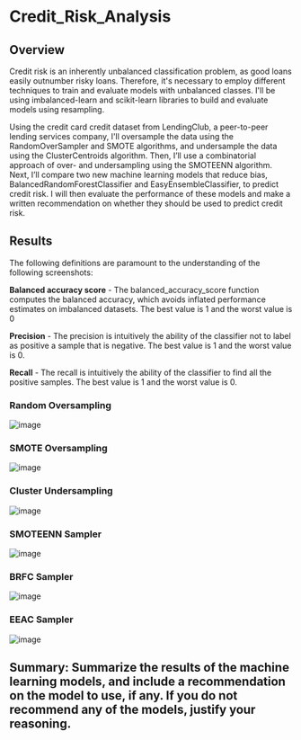 # Credit_Risk_Analysis

## Overview
Credit risk is an inherently unbalanced classification problem, as good loans easily outnumber risky loans. Therefore, it's necessary to employ different techniques to train and evaluate models with unbalanced classes. I'll be using imbalanced-learn and scikit-learn libraries to build and evaluate models using resampling.

Using the credit card credit dataset from LendingClub, a peer-to-peer lending services company, I'll oversample the data using the RandomOverSampler and SMOTE algorithms, and undersample the data using the ClusterCentroids algorithm. Then, I’ll use a combinatorial approach of over- and undersampling using the SMOTEENN algorithm. Next, I’ll compare two new machine learning models that reduce bias, BalancedRandomForestClassifier and EasyEnsembleClassifier, to predict credit risk. I will then evaluate the performance of these models and make a written recommendation on whether they should be used to predict credit risk.

## Results

The following definitions are paramount to the understanding of the following screenshots:

**Balanced accuracy score** - The balanced_accuracy_score function computes the balanced accuracy, which avoids inflated performance estimates on imbalanced datasets. The best value is 1 and the worst value is 0

**Precision** - The precision is intuitively the ability of the classifier not to label as positive a sample that is negative. The best value is 1 and the worst value is 0.

**Recall** - The recall is intuitively the ability of the classifier to find all the positive samples. The best value is 1 and the worst value is 0.

### Random Oversampling 
![image](https://github.com/dgeroux/Credit_Risk_Analysis/blob/main/Resources/random_oversampling.png)

### SMOTE Oversampling 
![image](https://github.com/dgeroux/Credit_Risk_Analysis/blob/main/Resources/SMOTE_oversampling.png)

### Cluster Undersampling 
![image](https://github.com/dgeroux/Credit_Risk_Analysis/blob/main/Resources/cluster_undersampler.png)

### SMOTEENN Sampler 
![image](https://github.com/dgeroux/Credit_Risk_Analysis/blob/main/Resources/SMOTEENN_sampler.png)

### BRFC Sampler 
![image](https://github.com/dgeroux/Credit_Risk_Analysis/blob/main/Resources/BRFC_sampler.png)

### EEAC Sampler 
![image](https://github.com/dgeroux/Credit_Risk_Analysis/blob/main/Resources/EEAC_sampler.png)

## Summary: Summarize the results of the machine learning models, and include a recommendation on the model to use, if any. If you do not recommend any of the models, justify your reasoning.
